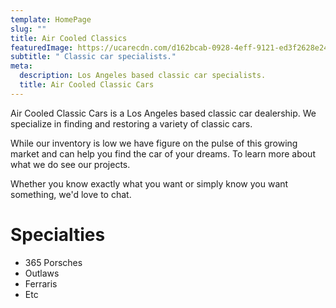 ```yaml
---
template: HomePage
slug: ""
title: Air Cooled Classics
featuredImage: https://ucarecdn.com/d162bcab-0928-4eff-9121-ed3f2628e249/
subtitle: " Classic car specialists."
meta:
  description: Los Angeles based classic car specialists.
  title: Air Cooled Classic Cars
---
```

Air Cooled Classic Cars is a Los Angeles based classic car dealership. We specialize in finding and restoring a variety of classic cars. 

While our inventory is low we have figure on the pulse of this growing market and can help you find the car of your dreams. To learn more about what we do see our projects. 

Whether you know exactly what you want or simply know you want something, we'd love to chat. 

# Specialties 

* 365 Porsches 
* Outlaws
* Ferraris
* Etc